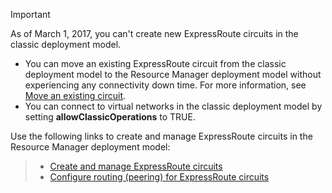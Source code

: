 > [!IMPORTANT] 
> As of March 1, 2017, you can't create new ExpressRoute circuits in the classic deployment model.
> 
> - You can move an existing ExpressRoute circuit from the classic deployment model to the Resource Manager deployment model without experiencing any connectivity down time. For more information, see [Move an existing circuit](../articles/expressroute/expressroute-move.md).
> - You can connect to virtual networks in the classic deployment model by setting **allowClassicOperations** to TRUE.
> 
> Use the following links to create and manage ExpressRoute circuits in the Resource Manager deployment model:

> - [Create and manage ExpressRoute circuits](../articles/expressroute/expressroute-howto-circuit-portal-resource-manager.md)<br>
> - [Configure routing (peering) for ExpressRoute circuits](../articles/expressroute/expressroute-howto-routing-portal-resource-manager.md)
>
>